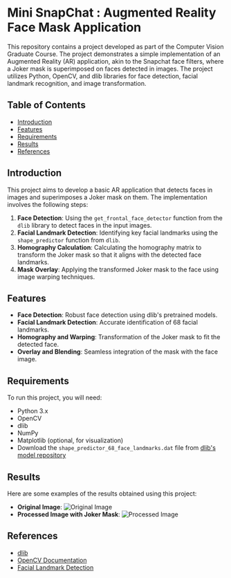 

# Mini SnapChat : Augmented Reality Face Mask Application

This repository contains a project developed as part of the Computer Vision Graduate Course. The project demonstrates a simple implementation of an Augmented Reality (AR) application, akin to the Snapchat face filters, where a Joker mask is superimposed on faces detected in images. The project utilizes Python, OpenCV, and dlib libraries for face detection, facial landmark recognition, and image transformation.

## Table of Contents

- [Introduction](#introduction)
- [Features](#features)
- [Requirements](#requirements)
- [Results](#results)
- [References](#references)

## Introduction

This project aims to develop a basic AR application that detects faces in images and superimposes a Joker mask on them. The implementation involves the following steps:

1. **Face Detection**: Using the `get_frontal_face_detector` function from the `dlib` library to detect faces in the input images.
2. **Facial Landmark Detection**: Identifying key facial landmarks using the `shape_predictor` function from `dlib`.
3. **Homography Calculation**: Calculating the homography matrix to transform the Joker mask so that it aligns with the detected face landmarks.
4. **Mask Overlay**: Applying the transformed Joker mask to the face using image warping techniques.

## Features

- **Face Detection**: Robust face detection using dlib's pretrained models.
- **Facial Landmark Detection**: Accurate identification of 68 facial landmarks.
- **Homography and Warping**: Transformation of the Joker mask to fit the detected face.
- **Overlay and Blending**: Seamless integration of the mask with the face image.

## Requirements

To run this project, you will need:

- Python 3.x
- OpenCV
- dlib
- NumPy
- Matplotlib (optional, for visualization)
- Download the `shape_predictor_68_face_landmarks.dat` file from [dlib's model repository](http://dlib.net/files/shape_predictor_68_face_landmarks.dat.bz2)

## Results

Here are some examples of the results obtained using this project:

- **Original Image**: ![Original Image](path/to/1.png)
- **Processed Image with Joker Mask**: ![Processed Image](path/to/processed_image_1.png)

## References

- [dlib](http://dlib.net/)
- [OpenCV Documentation](https://docs.opencv.org/)
- [Facial Landmark Detection](https://www.pyimagesearch.com/2018/04/02/facial-landmarks-dlib-opencv-python/)
